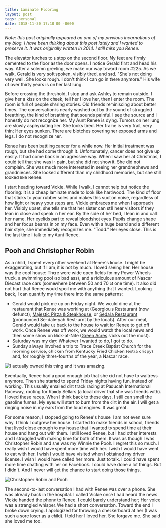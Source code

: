 ```yaml
---
title: Laminate Flooring
layout: post
tags: personal
date: 2018-11-30 17:10:00 -0600
---
```


*Note: this post originally appeared on one of my previous incarnations of my blog. I have been thinking about this post lately and I wanted to preserve it. It was originally written in 2014. I still miss you Renee.*

The elevator lurches to a stop on the second floor. My feet are firmly cemented to the floor as the door opens. I notice Gerald first and head his way. After a solemn greeting, we make our way toward room #225. As we walk, Gerald is very soft spoken, visibly tired, and sad. "She's not doing very well. She looks rough. I don't think I can go in there anymore." His wife of over thirty years is on her last lung.

Before crossing the threshold, I stop and ask Ashley to remain outside. I give her a kiss on the cheek, tell her I love her, then I enter the room. The room is full of people sharing stories. Old friends reminiscing about better times. The conversation is nearly washed out by the sound of struggled breathing, the kind of breathing that sounds painful. I see the source and I honestly do not recognize her. My Aunt Renee is dying. Tumors on her lung are slowly asphyxiating her. She looks tired. Her frame is very frail, very thin; Her eyes sunken. There are blotches covering her exposed arms and legs. I do not recognize her.

Renee has been battling cancer for a while now. Her initial treatment was rough, but she had come through it. Unfortunately, cancer does not give up easily. It had come back in an agressive way. When I saw her at Christmas, I could tell that she was in pain, but she did not show it. She did not complain. She was much more interested in seeing her grandnephews and grandnieces. She looked different than my childhood memories, but she still looked like Renee.

I start heading toward Vickie. While I walk, I cannot help but notice the flooring: It is a cheap laminate made to look like hardwood. The kind of floor that sticks to your rubber soles and makes this suction noise, regardless of how light or heavy your steps are. Vickie embraces me when I approach her. Visibly upset, she tells me that her sister can still hear visitors if they lean in close and speak in her ear. By the side of her bed, I lean in and call her name. Her eyelids part to reveal bloodshot eyes. Pupils change shape and her focus beams in on my face. Even with a huge beard and a different hair style, she immediately recognizes me. "Todd." Her eyes close. This is the last time I talk to my Aunt Renee.

Pooh and Christopher Robin
-------
As a child, I spent every other weekend at Renee's house. I might be exaggerating, but if I am, it is not by much. I loved seeing her. Her house was the cool house: There were wide open fields for my Power Wheels truck, a swimming pool (so bad ass), and a ridiculous amount of Nascar Diecast race cars (somewhere between 50 and 70 at one time). It also did not hurt that Renee would spoil me with anything that I wanted. Looking back, I can quantify my time there into the same patterns:
- Gerald would pick me up on Friday night. We would dine at the restaurant that Renee was working at (Georgiou's Restaurant (now defunct), [Majestic Pizza & Steakhouse](https://plus.google.com/116644000024375328473/about?gl=us&hl=en), or [Sedalia Restaurant](https://plus.google.com/109709943270933641304/about?gl=us&hl=en) (pronounced Se-dale-yah Rest-urnt by the locals). After our meal, Gerald would take us back to the house to wait for Renee to get off work. Once Renee was off work, we would watch the local news and then some show on Nick-at-Nite ([Green Acres](http://www.imdb.com/title/tt0058808/) sticks out the most).
- Saturday was my day: Whatever I wanted to do, I got to do.
- Sunday always involved a trip to Trace Creek Baptist Church for the morning service, chicken from Kentucky Fried Chicken (extra crispy) and, for roughly three-fourths of the year, a Nascar race.

![I actually owned this thing and it was amazing.](https://s3-us-west-2.amazonaws.com/groomsy-debug/site/BigfootPowerWheels.jpg "I actually owned this thing and it was amazing.")

Eventually, Renee had a good enough job that she did not have to waitress anymore. Then she started to spend Friday nights having fun, instead of working. This usually entailed dirt track racing at Paducah International Raceway, rooting for Randy Sellars (a local driver that she was friends with). I loved these races. When I think back to these days, I still can smell the gasoline fumes. My eyes will start to burn from the dirt in the air. I will get a ringing noise in my ears from the loud engines. It was great.

For some reason, I stopped going to Renee's house. I am not even sure why. I think I outgrew her house. I started to make friends in school, friends that lived close enough to my house that I wanted to spend time at their house and hang out with them. I still loved Renee, but I had other interests and I struggled with making time for both of them. It was as though I was Christopher Robin and she was my Winnie the Pooh. I regret this so much. I really wish I would have spent more time with her. I wish I would have went to eat with her. I wish I would have visited when I obtained my driver license. I wish I would have called her more. Just to talk. I could have spent more time chatting with her on Facebook. I could have done a lot things. But I didn't. And I never will get the chance to start doing those things.

![Christopher Robin and Pooh](https://s3-us-west-2.amazonaws.com/groomsy-debug/site/ChristopherRobinAndPooh.jpg)

The second-to-last conversation I had with Renee was over a phone. She was already back in the hospital. I called Vickie once I had heard the news. Vickie handed the phone to Renee. I could barely understand her; Her voice was a strangled whisper. We had a short conversation. Toward the end I broke down crying. I apologized for throwing a checkerboard at her (I was such a sore loser as a child). I told her I loved her. She forgave me. She said she loved me too.
